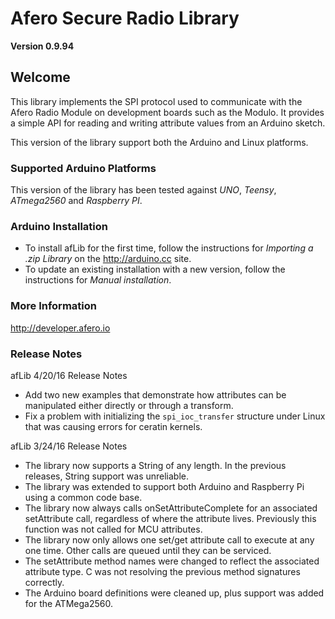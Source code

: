 # Afero Secure Radio Library #

**Version 0.9.94**

## Welcome ##

This library implements the SPI protocol used to communicate with the Afero Radio Module on development boards such as the Modulo. It provides a simple API for reading and writing attribute values from an Arduino sketch.

This version of the library support both the Arduino and Linux platforms.

### Supported Arduino Platforms ###

This version of the library has been tested against *UNO*, *Teensy*, *ATmega2560* and *Raspberry PI*.

### Arduino Installation ###

* To install afLib for the first time, follow the instructions for *Importing a .zip Library* on the <http://arduino.cc> site.
* To update an existing installation with a new version, follow the instructions for *Manual installation*.

### More Information ###

<http://developer.afero.io>

### Release Notes ###

afLib 4/20/16 Release Notes

* Add two new examples that demonstrate how attributes can be manipulated either directly or through a transform.
* Fix a problem with initializing the `spi_ioc_transfer` structure under Linux that was causing errors for ceratin kernels.

afLib 3/24/16 Release Notes

* The library now supports a String of any length. In the previous releases, String support was unreliable. 
* The library was extended to support both Arduino and Raspberry Pi using a common code base.
* The library now always calls onSetAttributeComplete for an associated setAttribute call, regardless of where the attribute lives. Previously this function was not called for MCU attributes.
* The library now only allows one set/get attribute call to execute at any one time. Other calls are queued until they can be serviced.
* The setAttribute method names were changed to reflect the associated attribute type. C was not resolving the previous method signatures correctly.
* The Arduino board definitions were cleaned up, plus support was added for the ATMega2560.
